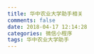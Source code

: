 ```yaml
---
title: 华中农业大学助手相关
comments: false
date: 2018-04-17 12:14:28
categories: 微信小程序
tags: 华中农业大学助手
---
```

